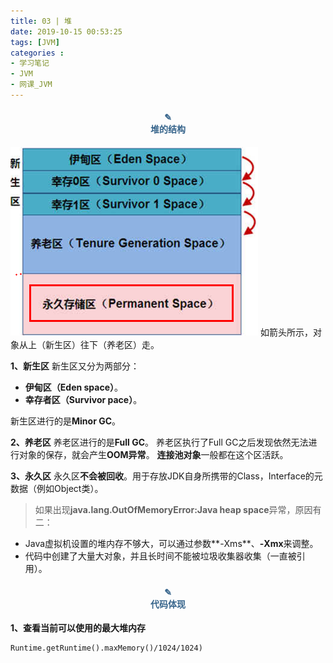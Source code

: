 ```yaml
---
title: 03 | 堆
date: 2019-10-15 00:53:25
tags: [JVM]
categories :
- 学习笔记
- JVM
- 网课_JVM
---
```


#### <center><font color = "#36648B">✎</font><br/><font color = "#36648B">堆的结构</font></center>

![](网课_JVM_03_堆\堆结构.png)
如箭头所示，对象从上（新生区）往下（养老区）走。

**1、新生区**
新生区又分为两部分：
- **伊甸区（Eden space）**。
- **幸存者区（Survivor pace）**。

新生区进行的是**Minor GC**。

**2、养老区**
养老区进行的是**Full GC**。
养老区执行了Full GC之后发现依然无法进行对象的保存，就会产生**OOM异常**。
**连接池对象**一般都在这个区活跃。

**3、永久区**
永久区**不会被回收**。用于存放JDK自身所携带的Class，Interface的元数据（例如Object类）。


> 如果出现**java.lang.OutOfMemoryError:Java heap space**异常，原因有二：
- Java虚拟机设置的堆内存不够大，可以通过参数**-Xms**、**-Xmx**来调整。
- 代码中创建了大量大对象，并且长时间不能被垃圾收集器收集（一直被引用）。

#### <center><font color = "#36648B">✎</font><br/><font color = "#36648B">代码体现</font></center>

**1、查看当前可以使用的最大堆内存**
```
Runtime.getRuntime().maxMemory()/1024/1024)
```